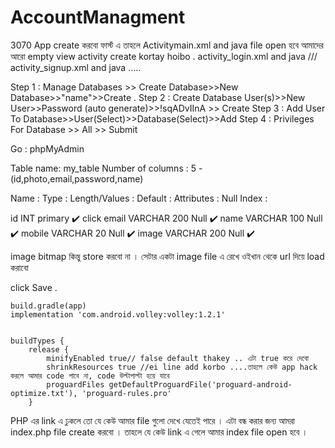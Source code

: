 # AccountManagment
3070
App create করবো ফার্স্ট এ তাহলে Activitymain.xml and java file open হবে আমাদের আরো empty view activity create kortay hoibo . activity_login.xml  and java /// activity_signup.xml  and java .....

Step 1 : Manage Databases >> Create Database>>New Database>>"name">>Create .
Step 2 : Create Database User(s)>>New User>>Password (auto generate)>>!sqADvIInA >> Create 
Step 3 : Add User To Database>>User(Select)>>Database(Select)>>Add
Step 4 : Privileges For Database >> All >> Submit 

Go : phpMyAdmin

Table name: my_table
Number of columns : 5  -(id,photo,email,password,name)

Name :  Type :  Length/Values : 	Default :  Attributes :  Null	Index :

id       INT                                                primary   ✔️ click
email    VARCHAR   200              Null        ✔️ 
name    VARCHAR    100              Null        ✔️
mobile  VARCHAR     20              Null        ✔️
image   VARCHAR    200              Null        ✔️

image bitmap কিন্তু store করবো না । সেটার একটা image file এ রেখে ওইখান থেকে url দিয়ে load করাবো 

 click Save .



  <uses-permission android:name="android.permission.INTERNET"/>
    <uses-permission android:name="android.permission.ACCESS_WIFI_STATE"/>
    <uses-permission android:name="android.permission.ACCESS_NETWORK_STATE"/>

    build.gradle(app)
    implementation 'com.android.volley:volley:1.2.1'

    
    buildTypes {
        release {
            minifyEnabled true// false default thakey .. এটা true করে দেবো 
            shrinkResources true //ei line add korbo ....তাহলে কেউ app hack করলে আমার code পাবে না, code উল্টাপাল্টা হয়ে যাবে
            proguardFiles getDefaultProguardFile('proguard-android-optimize.txt'), 'proguard-rules.pro'
        }



PHP এর link এ ঢুকলে তো যে কেউ আমার file গুলো দেখে যেতেই পারে । এটা বন্ধ করার জন্য আমরা index.php file create করবো । তাহলে যে কেউ link এ গেলে আমার index file open হবে ।
